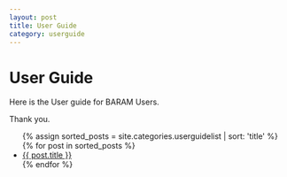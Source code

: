 ```yaml
---
layout: post
title: User Guide
category: userguide
---
```



# User Guide 

Here is the User guide for BARAM Users.<br>

Thank you.

<ul>
  {% assign sorted_posts = site.categories.userguidelist | sort: 'title' %}
  {% for post in sorted_posts %}
    <li><a href="{{ site.baseurl }}{{ post.url }}">{{ post.title }}</a></li>
  {% endfor %}
</ul>